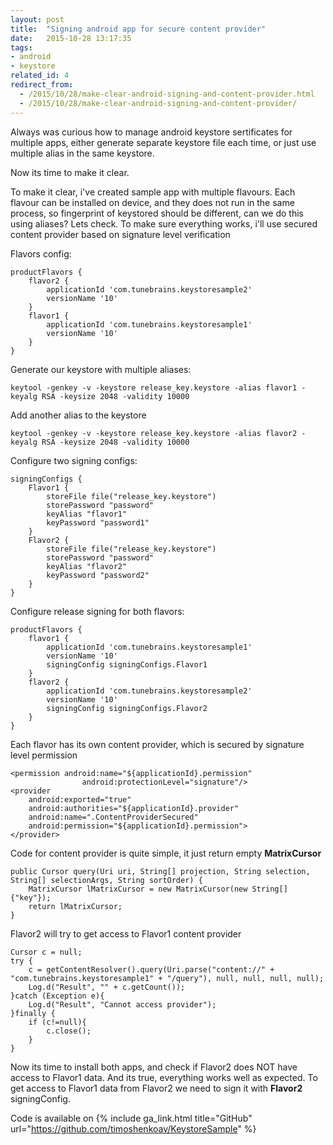 ```yaml
---
layout: post
title:  "Signing android app for secure content provider"
date:   2015-10-28 13:17:35
tags: 
- android 
- keystore
related_id: 4
redirect_from:
  - /2015/10/28/make-clear-android-signing-and-content-provider.html
  - /2015/10/28/make-clear-android-signing-and-content-provider/
---
```


Always was curious how to manage android keystore sertificates for multiple apps, either generate separate keystore file each time, or just use multiple alias in the same keystore.

Now its time to make it clear.

To make it clear, i've created sample app with multiple flavours. Each flavour can be installed on device, and they does not run in the same process, so fingerprint of keystored should be different, can we do this using aliases? Lets check. To make sure everything works, i'll use secured content provider based on signature level verification

Flavors config:

```
productFlavors {
    flavor2 {
        applicationId 'com.tunebrains.keystoresample2'
        versionName '10'
    }
    flavor1 {
        applicationId 'com.tunebrains.keystoresample1'
        versionName '10'
    }
}
```

Generate our keystore with multiple aliases:

```
keytool -genkey -v -keystore release_key.keystore -alias flavor1 -keyalg RSA -keysize 2048 -validity 10000
```

Add another alias to the keystore

```
keytool -genkey -v -keystore release_key.keystore -alias flavor2 -keyalg RSA -keysize 2048 -validity 10000
```

Configure two signing configs:

```
signingConfigs {
    Flavor1 {
        storeFile file("release_key.keystore")
        storePassword "password"
        keyAlias "flavor1"
        keyPassword "password1"
    }
    Flavor2 {
        storeFile file("release_key.keystore")
        storePassword "password"
        keyAlias "flavor2"
        keyPassword "password2"
    }
}
```

Configure release signing for both flavors:

```
productFlavors {
    flavor1 {
        applicationId 'com.tunebrains.keystoresample1'
        versionName '10'        
        signingConfig signingConfigs.Flavor1
    }
    flavor2 {
        applicationId 'com.tunebrains.keystoresample2'
        versionName '10'        
        signingConfig signingConfigs.Flavor2
    }
}
```

Each flavor has its own content provider, which is secured by signature level permission

```
<permission android:name="${applicationId}.permission"
                android:protectionLevel="signature"/>
<provider
    android:exported="true"
    android:authorities="${applicationId}.provider"
    android:name=".ContentProviderSecured"
    android:permission="${applicationId}.permission">
</provider>
```

Code for content provider is quite simple, it just return empty **MatrixCursor**

```
public Cursor query(Uri uri, String[] projection, String selection, String[] selectionArgs, String sortOrder) {
    MatrixCursor lMatrixCursor = new MatrixCursor(new String[]{"key"});    
    return lMatrixCursor;
}
```

Flavor2 will try to get access to Flavor1 content provider

```
Cursor c = null;
try {
    c = getContentResolver().query(Uri.parse("content://" + "com.tunebrains.keystoresample1" + "/query"), null, null, null, null);
    Log.d("Result", "" + c.getCount());
}catch (Exception e){
    Log.d("Result", "Cannot access provider");
}finally {
    if (c!=null){
        c.close();
    }
}
```

Now its time to install both apps, and check if Flavor2 does NOT have access to Flavor1 data. And its true, everything works well as expected. To get access to Flavor1 data from Flavor2 we need to sign it with **Flavor2** signingConfig.

Code is available on {% include ga_link.html title="GitHub" url="https://github.com/timoshenkoav/KeystoreSample" %} 





